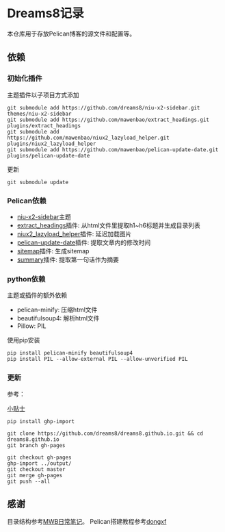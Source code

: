 [1]: https://github.com/mawenbao/niu-x2-sidebar
[2]: https://github.com/mawenbao/extract_headings
[3]: https://github.com/mawenbao/niux2_lazyload_helper
[4]: https://github.com/mawenbao/pelican-update-date
[5]: https://github.com/mawenbao/pelican-blog-content/tree/master/plugins/summary
[6]: https://github.com/mawenbao/pelican-blog-content/tree/master/plugins/sitemap
[7]: https://github.com/mawenbao/pelican-blog-content
[8]: http://www.dongxf.com/3_Build_Personal_Blog_With_Pelican_And_GitHub_Pages.html

# Dreams8记录
本仓库用于存放Pelican博客的源文件和配置等。

## 依赖
### 初始化插件
主题插件以子项目方式添加

    git submodule add https://github.com/dreams8/niu-x2-sidebar.git themes/niu-x2-sidebar
    git submodule add https://github.com/mawenbao/extract_headings.git plugins/extract_headings
    git submodule add https://github.com/mawenbao/niux2_lazyload_helper.git plugins/niux2_lazyload_helper
    git submodule add https://github.com/mawenbao/pelican-update-date.git plugins/pelican-update-date

更新

    git submodule update

### Pelican依赖
* [niu-x2-sidebar][1]主题
* [extract_headings][2]插件: 从html文件里提取h1~h6标题并生成目录列表
* [niux2_lazyload_helper][3]插件: 延迟加载图片
* [pelican-update-date][4]插件: 提取文章内的修改时间
* [sitemap][5]插件: 生成sitemap
* [summary][6]插件: 提取第一句话作为摘要

### python依赖
主题或插件的额外依赖

* pelican-minify: 压缩html文件
* beautifulsoup4: 解析html文件
* Pillow: PIL

使用pip安装

    pip install pelican-minify beautifulsoup4
    pip install PIL --allow-external PIL --allow-unverified PIL

### 更新
参考：

[小贴士](http://pelican-docs-zh-cn.readthedocs.org/en/latest/tips.html)

    pip install ghp-import
    
    git clone https://github.com/dreams8/dreams8.github.io.git && cd dreams8.github.io
    git branch gh-pages

    git checkout gh-pages
    ghp-import ../output/
    git checkout master
    git merge gh-pages
    git push --all

## 感谢
目录结构参考[MWB日常笔记][7]。
Pelican搭建教程参考[dongxf][8]
